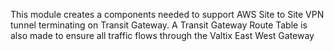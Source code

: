 This module creates a components needed to support AWS Site to Site VPN tunnel terminating on Transit Gateway.  A Transit Gateway Route Table is also made to ensure all traffic flows through the Valtix East West Gateway